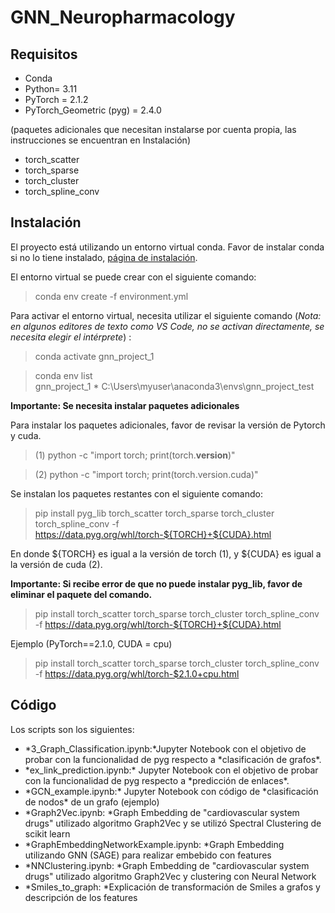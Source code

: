 # GNN_Neuropharmacology
## Requisitos
- Conda
- Python= 3.11
- PyTorch = 2.1.2
- PyTorch_Geometric (pyg) = 2.4.0

(paquetes adicionales que necesitan instalarse por cuenta propia, las instrucciones se encuentran en Instalación)

- torch_scatter 
- torch_sparse 
- torch_cluster 
- torch_spline_conv 

## Instalación 
El proyecto está utilizando un entorno virtual conda. Favor de instalar conda si no lo tiene instalado, [página de instalación](https://conda.io/projects/conda/en/latest/index.html). 

El entorno virtual se puede crear con el siguiente comando:

>conda env create -f environment.yml

Para activar el entorno virtual, necesita utilizar el siguiente comando (*Nota: en algunos editores de texto como VS Code, no se activan directamente, se necesita elegir el intérprete*) :

>conda activate gnn_project_1

>conda env list</br>
gnn_project_1      *  C:\Users\myuser\anaconda3\envs\gnn_project_test

**Importante: Se necesita instalar paquetes adicionales**

Para instalar los paquetes adicionales, favor de revisar la versión de Pytorch y cuda. 

>(1) python -c "import torch; print(torch.__version__)"

>(2) python -c "import torch; print(torch.version.cuda)"

Se instalan los paquetes restantes con el siguiente comando:

>pip install pyg_lib torch_scatter torch_sparse torch_cluster torch_spline_conv -f https://data.pyg.org/whl/torch-${TORCH}+${CUDA}.html

En donde ${TORCH} es igual a la versión de torch (1), y ${CUDA} es igual a la versión de cuda (2).

**Importante: Si recibe error de que no puede instalar pyg_lib, favor de eliminar el paquete del comando.**

>pip install torch_scatter torch_sparse torch_cluster torch_spline_conv -f https://data.pyg.org/whl/torch-${TORCH}+${CUDA}.html

Ejemplo (PyTorch==2.1.0, CUDA = cpu)

>pip install torch_scatter torch_sparse torch_cluster torch_spline_conv -f https://data.pyg.org/whl/torch-$2.1.0+cpu.html

## Código

Los scripts son los siguientes: 
<ul>
  <li>*3_Graph_Classification.ipynb:*Jupyter Notebook con el objetivo de probar con la funcionalidad de pyg respecto a *clasificación de grafos*. </li>
    <li>*ex_link_prediction.ipynb:* Jupyter Notebook con el objetivo de probar con la funcionalidad de pyg respecto a *predicción de enlaces*.</li>
  <li>*GCN_example.ipynb:* Jupyter Notebook con código de *clasificación de nodos* de un grafo (ejemplo)</li>
  <li>*Graph2Vec.ipynb: *Graph Embedding de "cardiovascular system drugs" utilizado algoritmo Graph2Vec y se utilizó Spectral Clustering de scikit learn</li>
  <li>*GraphEmbeddingNetworkExample.ipynb: *Graph Embedding utilizando GNN (SAGE) para realizar embebido con features</li>
  <li>*NNClustering.ipynb: *Graph Embedding de "cardiovascular system drugs" utilizado algoritmo Graph2Vec y clustering con Neural Network</li>
  <li>*Smiles_to_graph: *Explicación de transformación de Smiles a grafos y descripción de los features</li>
</ul>

